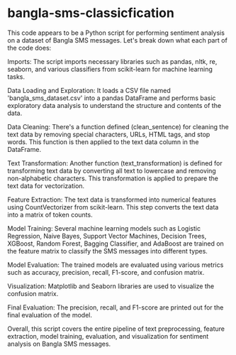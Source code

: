 # bangla-sms-classicfication
This code appears to be a Python script for performing sentiment analysis on a dataset of Bangla SMS messages. Let's break down what each part of the code does:

Imports: The script imports necessary libraries such as pandas, nltk, re, seaborn, and various classifiers from scikit-learn for machine learning tasks.

Data Loading and Exploration: It loads a CSV file named 'bangla_sms_dataset.csv' into a pandas DataFrame and performs basic exploratory data analysis to understand the structure and contents of the data.

Data Cleaning: There's a function defined (clean_sentence) for cleaning the text data by removing special characters, URLs, HTML tags, and stop words. This function is then applied to the text data column in the DataFrame.

Text Transformation: Another function (text_transformation) is defined for transforming text data by converting all text to lowercase and removing non-alphabetic characters. This transformation is applied to prepare the text data for vectorization.

Feature Extraction: The text data is transformed into numerical features using CountVectorizer from scikit-learn. This step converts the text data into a matrix of token counts.

Model Training: Several machine learning models such as Logistic Regression, Naive Bayes, Support Vector Machines, Decision Trees, XGBoost, Random Forest, Bagging Classifier, and AdaBoost are trained on the feature matrix to classify the SMS messages into different types.

Model Evaluation: The trained models are evaluated using various metrics such as accuracy, precision, recall, F1-score, and confusion matrix.

Visualization: Matplotlib and Seaborn libraries are used to visualize the confusion matrix.

Final Evaluation: The precision, recall, and F1-score are printed out for the final evaluation of the model.

Overall, this script covers the entire pipeline of text preprocessing, feature extraction, model training, evaluation, and visualization for sentiment analysis on Bangla SMS messages.
